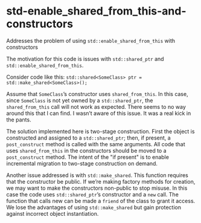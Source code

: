 # std-enable_shared_from_this-and-constructors
Addresses the problem of using `std::enable_shared_from_this` with constructors

The motivation for this code is issues with `std::shared_ptr` and
`std::enable_shared_from_this`.

Consider code like this:
  `std::shared<SomeClass> ptr = std::make_shared<SomeClass>();`

Assume that `SomeClass`’s constructor uses `shared_from_this`. In this case, since
`SomeClass` is not yet owned by a `std::shared_ptr`, the `shared_from_this` call will
not work as expected. There seems to no way around this that I can find.
I wasn’t aware of this issue. It was a real kick in the pants.

The solution implemented here is two-stage construction. First the object is
constructed and assigned to a `std::shared_ptr`; then, if present, a
`post_construct` method is called with the same arguments. All code that uses
`shared_from_this` in the constructors should be moved to a `post_construct` method.
The intent of the "if present" is to enable incremental migration to two-stage
construction on demand.

Another issue addressed is with `std::make_shared`. This function requires that
the constructor be public. If we’re making factory methods for creation, we may
want to make the constructors non-public to stop misuse. In this case the code
uses `std::shared_ptr`’s constructor and a `new` call. The function that calls new
can be made a `friend` of the class to grant it access. We lose the advantages of
using `std::make_shared` but gain protection against incorrect object
instantiation.
